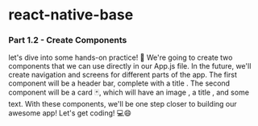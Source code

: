 # react-native-base

### Part 1.2 - Create Components
let's dive into some hands-on practice! 💪 We're going to create two components that we can use directly in our App.js file. In the future, we'll create navigation and screens for different parts of the app. The first component will be a header bar, complete with a title . The second component will be a card 🃏, which will have an image , a title , and some text. With these components, we'll be one step closer to building our awesome app! Let's get coding! 💻😄